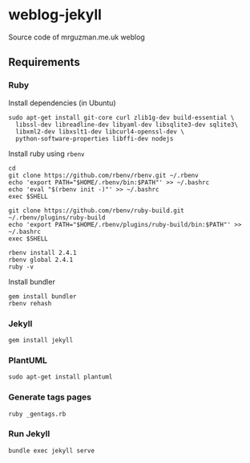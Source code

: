 # weblog-jekyll

Source code of mrguzman.me.uk weblog

## Requirements

### Ruby

Install dependencies (in Ubuntu)
```
sudo apt-get install git-core curl zlib1g-dev build-essential \
  libssl-dev libreadline-dev libyaml-dev libsqlite3-dev sqlite3\
  libxml2-dev libxslt1-dev libcurl4-openssl-dev \
  python-software-properties libffi-dev nodejs
```

Install ruby using `rbenv`
```
cd
git clone https://github.com/rbenv/rbenv.git ~/.rbenv
echo 'export PATH="$HOME/.rbenv/bin:$PATH"' >> ~/.bashrc
echo 'eval "$(rbenv init -)"' >> ~/.bashrc
exec $SHELL

git clone https://github.com/rbenv/ruby-build.git ~/.rbenv/plugins/ruby-build
echo 'export PATH="$HOME/.rbenv/plugins/ruby-build/bin:$PATH"' >> ~/.bashrc
exec $SHELL

rbenv install 2.4.1
rbenv global 2.4.1
ruby -v
```

Install bundler
```
gem install bundler
rbenv rehash
```

### Jekyll
```
gem install jekyll
```

### PlantUML
```
sudo apt-get install plantuml
```

### Generate tags pages
```
ruby _gentags.rb
```

### Run Jekyll
```
bundle exec jekyll serve
```
